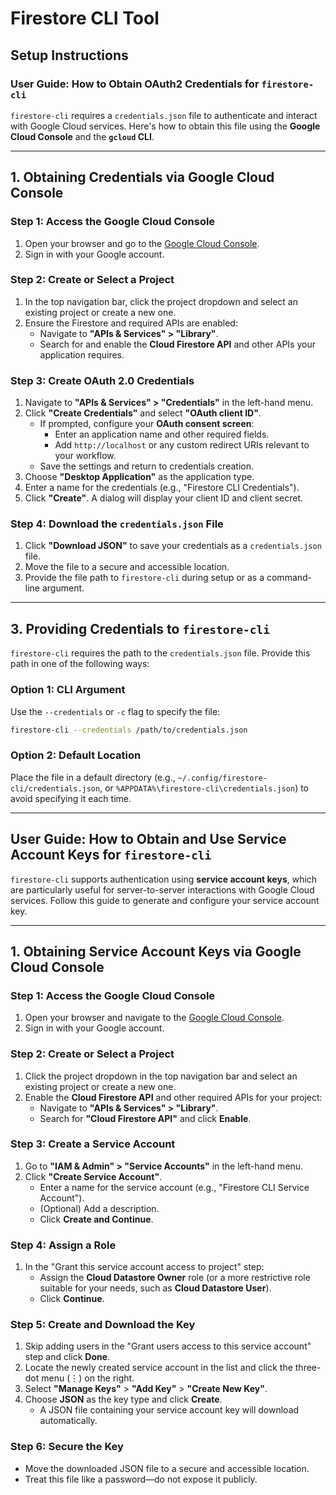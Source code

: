 # Firestore CLI Tool

## Setup Instructions

### **User Guide: How to Obtain OAuth2 Credentials for `firestore-cli`**

`firestore-cli` requires a `credentials.json` file to authenticate and interact with Google Cloud services. Here's how to obtain this file using the **Google Cloud Console** and the **`gcloud` CLI**.

---

## **1. Obtaining Credentials via Google Cloud Console**

### **Step 1: Access the Google Cloud Console**

1. Open your browser and go to the [Google Cloud Console](https://console.cloud.google.com/).
2. Sign in with your Google account.

### **Step 2: Create or Select a Project**

1. In the top navigation bar, click the project dropdown and select an existing project or create a new one.
2. Ensure the Firestore and required APIs are enabled:
   - Navigate to **"APIs & Services" > "Library"**.
   - Search for and enable the **Cloud Firestore API** and other APIs your application requires.

### **Step 3: Create OAuth 2.0 Credentials**

1. Navigate to **"APIs & Services" > "Credentials"** in the left-hand menu.
2. Click **"Create Credentials"** and select **"OAuth client ID"**.
   - If prompted, configure your **OAuth consent screen**:
     - Enter an application name and other required fields.
     - Add `http://localhost` or any custom redirect URIs relevant to your workflow.
   - Save the settings and return to credentials creation.
3. Choose **"Desktop Application"** as the application type.
4. Enter a name for the credentials (e.g., "Firestore CLI Credentials").
5. Click **"Create"**. A dialog will display your client ID and client secret.

### **Step 4: Download the `credentials.json` File**

1. Click **"Download JSON"** to save your credentials as a `credentials.json` file.
2. Move the file to a secure and accessible location.
3. Provide the file path to `firestore-cli` during setup or as a command-line argument.

---

## **3. Providing Credentials to `firestore-cli`**

`firestore-cli` requires the path to the `credentials.json` file. Provide this path in one of the following ways:

### **Option 1: CLI Argument**

Use the `--credentials` or `-c` flag to specify the file:

```bash
firestore-cli --credentials /path/to/credentials.json
```

### **Option 2: Default Location**

Place the file in a default directory (e.g., `~/.config/firestore-cli/credentials.json`, or `%APPDATA%\firestore-cli\credentials.json`) to avoid specifying it each time.

---

## **User Guide: How to Obtain and Use Service Account Keys for `firestore-cli`**

`firestore-cli` supports authentication using **service account keys**, which are particularly useful for server-to-server interactions with Google Cloud services. Follow this guide to generate and configure your service account key.

---

## **1. Obtaining Service Account Keys via Google Cloud Console**

### **Step 1: Access the Google Cloud Console**

1. Open your browser and navigate to the [Google Cloud Console](https://console.cloud.google.com/).
2. Sign in with your Google account.

### **Step 2: Create or Select a Project**

1. Click the project dropdown in the top navigation bar and select an existing project or create a new one.
2. Enable the **Cloud Firestore API** and other required APIs for your project:
   - Navigate to **"APIs & Services" > "Library"**.
   - Search for **"Cloud Firestore API"** and click **Enable**.

### **Step 3: Create a Service Account**

1. Go to **"IAM & Admin" > "Service Accounts"** in the left-hand menu.
2. Click **"Create Service Account"**.
   - Enter a name for the service account (e.g., "Firestore CLI Service Account").
   - (Optional) Add a description.
   - Click **Create and Continue**.

### **Step 4: Assign a Role**

1. In the "Grant this service account access to project" step:
   - Assign the **Cloud Datastore Owner** role (or a more restrictive role suitable for your needs, such as **Cloud Datastore User**).
   - Click **Continue**.

### **Step 5: Create and Download the Key**

1. Skip adding users in the "Grant users access to this service account" step and click **Done**.
2. Locate the newly created service account in the list and click the three-dot menu (⋮) on the right.
3. Select **"Manage Keys"** > **"Add Key"** > **"Create New Key"**.
4. Choose **JSON** as the key type and click **Create**.
   - A JSON file containing your service account key will download automatically.

### **Step 6: Secure the Key**

- Move the downloaded JSON file to a secure and accessible location.
- Treat this file like a password—do not expose it publicly.
